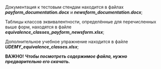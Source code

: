Документация к тестовым стендам находится в файлах ***payform_documentation.docx*** и ***newsform_documentation.docx***;

Таблицы классов эквивалентности, определённые для перечисленных выше форм, находятся в файле ***equivalence_classes_payform_newsform.xlsx***;

Дополнительное учебное упражнение находится в файле ***UDEMY_equivalence_classes.xlsx***;

**ВАЖНО!** ***Чтобы посмотреть содержимое файла, нужно предварительно его скачать.***